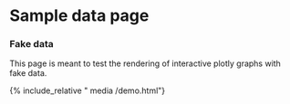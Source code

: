 # Sample data page

### Fake data
This page is meant to test the rendering of interactive plotly graphs with fake data.

{% include_relative " media /demo.html"}


